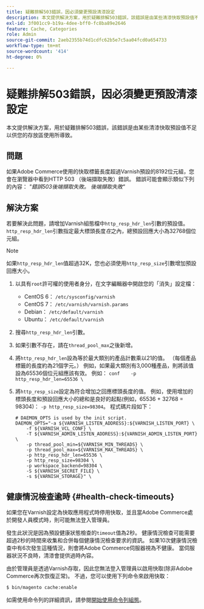```yaml
---
title: 疑難排解503錯誤，因必須變更預設清漆設定
description: 本文提供解決方案，用於疑難排解503錯誤，該錯誤是由某些清漆快取預設值不足以供您的存放區使用所導致。
exl-id: 3f001cc9-b19a-4dee-bff0-fc8ba89e2646
feature: Cache, Categories
role: Admin
source-git-commit: 2aeb2355b74d1cdfc62b5e7c5aa04fcd0a654733
workflow-type: tm+mt
source-wordcount: '414'
ht-degree: 0%

---
```


# 疑難排解503錯誤，因必須變更預設清漆設定

本文提供解決方案，用於疑難排解503錯誤，該錯誤是由某些清漆快取預設值不足以供您的存放區使用所導致。

## 問題

如果Adobe Commerce使用的快取標籤長度超過Varnish預設的8192位元組，您會在瀏覽器中看到HTTP 503 （後端擷取失敗）錯誤。 錯誤可能會顯示類似下列的內容： *&quot;錯誤503後端擷取失敗。 後端擷取失敗&quot;*

## 解決方案

若要解決此問題，請增加Varnish組態檔中`http_resp_hdr_len`引數的預設值。 `http_resp_hdr_len`引數指定最大標頭長度&#x200B;*在*&#x200B;之內，總預設回應大小為32768個位元組。

>[!NOTE]
>
>如果`http_resp_hdr_len`值超過32K，您也必須使用`http_resp_size`引數增加預設回應大小。

1. 以具有`root`許可權的使用者身分，在文字編輯器中開啟您的「消失」設定檔：
   * CentOS 6： `/etc/sysconfig/varnish`
   * CentOS 7： `/etc/varnish/varnish.params`
   * Debian： `/etc/default/varnish`
   * Ubuntu： `/etc/default/varnish`
1. 搜尋`http_resp_hdr_len`引數。
1. 如果引數不存在，請在`thread_pool_max`之後新增。
1. 將`http_resp_hdr_len`設為等於最大類別的產品計數乘以21的值。 （每個產品標籤的長度約為21個字元。）    例如，如果最大類別有3,000種產品，則將該值設為65536個位元組應該有效。    例如：    ```conf    -p http_resp_hdr_len=65536 \    ```
1. 將`http_resp_size`設定為符合增加之回應標頭長度的值。    例如，使用增加的標頭長度和預設回應大小的總和是良好的起點(例如，65536 + 32768 = 98304)： `-p http_resp_size=98304`。 程式碼片段如下：

   ```
   # DAEMON_OPTS is used by the init script.
   DAEMON_OPTS="-a ${VARNISH_LISTEN_ADDRESS}:${VARNISH_LISTEN_PORT} \
       -f ${VARNISH_VCL_CONF} \
       -T ${VARNISH_ADMIN_LISTEN_ADDRESS}:${VARNISH_ADMIN_LISTEN_PORT} \
       -p thread_pool_min=${VARNISH_MIN_THREADS} \
       -p thread_pool_max=${VARNISH_MAX_THREADS} \
       -p http_resp_hdr_len=65536 \
       -p http_resp_size=98304 \
       -p workspace_backend=98304 \
       -S ${VARNISH_SECRET_FILE} \
       -s ${VARNISH_STORAGE}" \
   ```

## 健康情況檢查逾時 {#health-check-timeouts}

如果您在Varnish設定為快取應用程式時停用快取，並且當Adobe Commerce處於開發人員模式時，則可能無法登入管理員。

發生此狀況是因為預設健康狀態檢查的`timeout`值為2秒。 健康情況檢查可能需要超過2秒的時間來收集和合併每個健康情況檢查要求的資訊。 如果10次健康情況檢查中有6次發生這種情況，則會將Adobe Commerce伺服器視為不健康。 當伺服器狀況不良時，清漆會提供過時內容。

由於管理員是透過Varnish存取，因此您無法登入管理員以啟用快取(除非Adobe Commerce再次恢復正常)。 不過，您可以使用下列命令來啟用快取：

```bash
$ bin/magento cache:enable
```

如需使用命令列的詳細資訊，請參閱[開始使用命令列組態](https://experienceleague.adobe.com/zh-hant/docs/commerce-operations/configuration-guide/cli/config-cli)。
